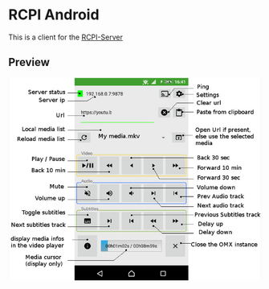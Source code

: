 # RCPI Android

This is a client for the [RCPI-Server](https://github.com/hacketo/RCPI-Server)

## Preview

![android app preview](https://github.com/hacketo/RCPI-Android/raw/master/docs/howto.jpg)